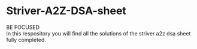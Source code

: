 # Striver-A2Z-DSA-sheet
BE FOCUSED
<br>
In this respository you will find all the solutions of the striver a2z dsa sheet fully completed.
